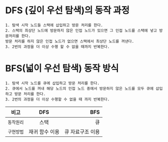 # DFS (깊이 우선 탐색)의 동작 과정
~~~
1. 탐색 시작 노드들 스택에 삽입하고 방문 처리를 한다.
2. 스택의 최상단 노드에 방문하지 않은 인접 노드가 있으면 그 인접 노드를 스택에 넣고 방문처리를 한다.
방문 처리를 하지 않은 인접 노드가 없으면 스택에서 최상단 노드를 꺼낸다.
3. 2번의 과정을 더 이상 수행 할 수 없을 때까지 반복한다.
~~~

# BFS(넓이 우선 탐색) 동작 방식
~~~
1. 탐색 시작 노드를 큐에 삽입하고 방문 처리를 한다.
2. 큐에서 노드를 꺼내 해당 노드의 인접 노드 중에서 방문하지 않은 노드를 모두 큐에 삽입 하고 방문 처리를 한다.
3. 2번의 과정을 더 이상 수행할 수 없을 때 까지 반복한다.
~~~

|  비고  | DFS | BFS |
|---|:---:|---:|
| `동작원리` | 스택 | 큐 |
| `구현방법` | 재귀 함수 이용 | 큐 자료구조 이용 |
